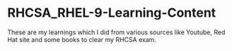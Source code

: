 # RHCSA_RHEL-9-Learning-Content
These are my learnings which I did from various sources like Youtube, Red Hat site and some books to clear my RHCSA exam.
